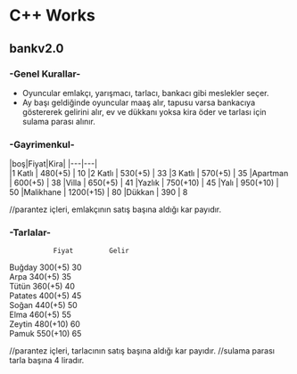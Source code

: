 # C++ Works
##  bankv2.0
### -Genel Kurallar-
- Oyuncular emlakçı, yarışmacı, tarlacı, bankacı gibi meslekler seçer.
- Ay başı geldiğinde oyuncular maaş alır, tapusu varsa bankacıya göstererek gelirini alır, ev ve dükkanı yoksa kira öder ve tarlası için sulama parası alınır.
### -Gayrimenkul-
|boş|Fiyat|Kira|
|---|---|               
|1 Katlı    |   480(+5)     |    10
|2 Katlı    |   530(+5)     |    33
|3 Katlı    |   570(+5)     |    35
|Apartman   |   600(+5)     |    38
|Villa      |   650(+5)     |    41
|Yazlık     |   750(+10)    |    45
|Yalı       |   950(+10)    |    50
|Malikhane  |   1200(+15)   |    80
|Dükkan     |    390        |     8

//parantez içleri, emlakçının satış başına aldığı kar payıdır.
### -Tarlalar-
               Fiyat         Gelir
Buğday        300(+5)         30           
Arpa          340(+5)         35              
Tütün         360(+5)         40               
Patates       400(+5)         45                 
Soğan         440(+5)         50              
Elma          460(+5)         55        
Zeytin        480(+10)        60          
Pamuk         550(+10)        65        

//parantez içleri, tarlacının satış başına aldığı kar payıdır.
//sulama parası tarla başına 4 liradır.
###         
